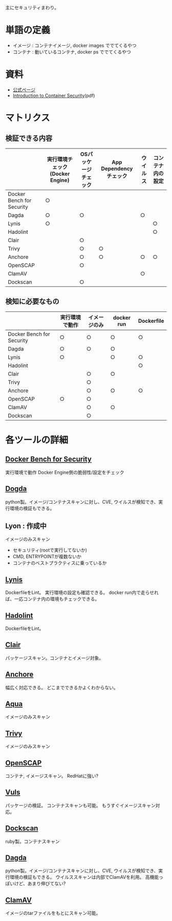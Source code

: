 主にセキュリティまわり。

# 単語の定義

- イメージ : コンテナイメージ, docker images ででてくるやつ
- コンテナ : 動いているコンテナ, docker ps ででてくるやつ


# 資料
- [公式ページ](https://www.docker.com/legal/security)
- [Introduction to Container Security](https://d3oypxn00j2a10.cloudfront.net/assets/img/Docker%20Security/WP_Intro_to_container_security_03.20.2015.pdf)(pdf)


# マトリクス

## 検証できる内容

|  | 実行環境チェック(Docker Engine) | OSパッケージチェック | App Dependencyチェック | ウイルス | コンテナ内の設定 |
|--- | --- | --- | --- | --- | ---|
|Docker Bench for Security | ○ |   |   |   |  
|Dagda | ○ | ○ |   | ○ |  |
|Lynis | ○ |   |   |   | ○ |
|Hadolint |   |   |   |   | ○ |
|Clair |   | ○ |   |   |  |
|Trivy |   | ○ | ○ |   |  |
|Anchore |   | ○ | ○ | ○ | ○ |
|OpenSCAP |   | ○ |   |   |  |
|ClamAV |   |   |   | ○ |  |
|Dockscan |   | ○ |   |   |  |

## 検知に必要なもの


|  | 実行環境で動作 | イメージのみ | docker run | Dockerfile |
|--- | --- | --- | --- | ---|
|Docker Bench for Security | ○ |  ○ | ○ | ○ |
|Dagda | ○ | ○ | ○ |  |
|Lynis | ○ |   | ○ | ○ |
|Hadolint |   |   |   | ○ |
|Clair |   | ○ | ○ |  |
|Trivy |   | ○ |   |  |
|Anchore |   | ○ | ○ | ○ | 
|OpenSCAP | ○ | ○ |   | | 
|ClamAV |   | ○ | ○ |  |
|Dockscan |   | ○ |   | | 


# 各ツールの詳細

## [Docker Bench for Security](https://github.com/docker/docker-bench-security)
実行環境で動作
Docker Engine側の脆弱性/設定をチェック

## [Dogda](https://github.com/eliasgranderubio/dagda)
python製。イメージ/コンテナスキャンに対し、CVE, ウイルスが検知でき、実行環境の検証もできる。

## Lyon : 作成中
イメージのみスキャン
- セキュリティ(rootで実行してないか)
- CMD, ENTRYPOINTが複数ないか
- コンテナのベストプラクティスに乗っているか

## [Lynis](https://github.com/CISOfy/lynis)
DockerfileをLint。
実行環境の設定も確認できる。
docker run内で走らせれば、一応コンテナ内の環境もチェックできる。

## [Hadolint](https://github.com/hadolint/hadolint)
DockerfileをLint。

## [Clair]()
パッケージスキャン。コンテナとイメージ対象。

## [Anchore](https://anchore.com/)
幅広く対応できる。
どこまでできるかよくわからない。

## [Aqua]()
イメージのみスキャン

## [Trivy]()
イメージのみスキャン

## [OpenSCAP]()
コンテナ, イメージスキャン。
RedHatに強い?

## [Vuls]()
パッケージの検証。
コンテナスキャンも可能。
もうすぐイメージスキャン対応。

## [Dockscan](https://github.com/kost/dockscan)
ruby製。コンテナスキャン

## [Dagda](https://github.com/eliasgranderubio/dagda)
python製。イメージ/コンテナスキャンに対し、CVE, ウイルスが検知でき、実行環境の検証もできる。
ウイルススキャンは内部でClamAVを利用。
高機能っぽいけど、あまり伸びてない?

## [ClamAV](https://www.clamav.net/)
イメージのtarファイルをもとにスキャン可能。
